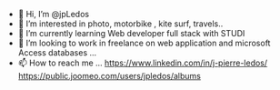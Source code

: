 - 👋 Hi, I’m @jpLedos
- 👀 I’m interested in photo, motorbike , kite surf, travels..
- 🌱 I’m currently learning Web developer full stack with STUDI
- 💞️ I’m looking to work in freelance on web application and microsoft Access databases ...
- 📫 How to reach me ...
https://www.linkedin.com/in/j-pierre-ledos/
https://public.joomeo.com/users/jpledos/albums

<!---
jpLedos/jpLedos is a ✨ special ✨ repository because its `README.md` (this file) appears on your GitHub profile.
You can click the Preview link to take a look at your changes.
--->
